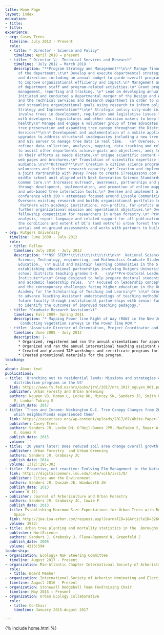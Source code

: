 ```yaml
---
title: Home Page
layout: index
education:
- title: 
- title: 
experience:
- org: Casey Trees
  timeline: July 2012 - Present
  role:
  - title: " Director - Science and Policy"
    timeline: April 2018 – present
  - title: " Director \L- Technical Services and Research"
    timeline: 'July 2012 – March 2018 '
    description: "**Program Strategy and Management**\n\n* Manage finances and operations
      of the department.\t\n* Develop and execute departmental strategic plan, support
      and direction including an annual budget to guide overall programmatic direction
      to improve organizational efficiency and impact.\n* Management and evaluation
      of department staff and program-related activities.\n* Grant proposal, implementation,
      management, reporting and tracking. \n* Lead on developing annual program evaluations.\n*
      Initiated and conducted a departmental merger of the Design and Advocacy Department
      and the Technical Services and Research Department in order to create efficiencies
      and streamline organizational goals using research to inform policy.\n\n**Policy
      Strategy and Implementation**\n\n* Strategic policy city-wide initiatives that
      involve trees in development, regulation and legislative issues.\n* Communicate
      with developers, legislatures and other decision makers to keep the urban forest
      healthy\n* Manage and engage a volunteer group of tree advocates around development,
      tree preservation and expanding tree canopy throughout the District.\n\n\t**Technical
      Services**\n\n* Development and implementation of a mobile application and technological
      upgrades to address structural inadequacies including a new tree tracking application
      and GIS server to manage tree data in real time.   \n* Oversee, conduct and
      refine: data collection, analysis, mapping, data tracking and related services
      to assist other departments achieve goals and objectives, and; to assist partners
      in their efforts as needs dictate.\n* Unique scientific content creation for
      web pages and brochures.\n* Translation of scientific expertise for a non-technical
      audience.\n\n**Outreach**\n\n* Creation a citizen science program to engage
      volunteers and further research capacity.\n* Creation and implementation of
      a joint Partnership with Davey Trees to create iTreeLessons.com - a freely available
      middle school unit aligned with Next Generation Science Standards (NGSS) and
      Common Core.\n* Increases outreach, awareness, partnerships and participation
      through development, implementation, and promotion of online mapping, CT application
      and web-based tree interaction tools.\n* Oversee and implement a biennial research
      conference with 300 + attendees focused around Livable Communities.\n\n**Research**\n\n*
      Oversees existing research and builds organizational portfolio to increase research.
       Partners with academic institutions, non-profits, for-profits and others to
      further organizational mission and operational objectives.\n* Oversees annual
      fellowship competition for researchers in urban forestry.\n* Provides data compilation,
      analysis, report language and related support for all publications.\n* Monitors
      the conditions and extent of DC’s (and metro’s) urban forest through regular
      aerial and on-ground assessments and works with partners to build regional coordination/cooperation."
- org: Rutgers University
  timeline: June 2008 - July 2012
  role:
  - title: Fellow
    timeline: July 2010 - July 2012
    description: "**NSF STEM**\t\t\t\t\t\t\t\t\t\n\n* _National Science Foundation
      Science, Technology, engineering, and Mathematics Graduate Students in K-12
      Education._ \n* Build and maintain learning communities in the STEM fields by
      establishing educational partnerships involving Rutgers University and local
      school districts teaching grades 5-9.   \n\n**Pre-Doctoral Leadership Development
      Institute**\n\n* Group designed to help prepare doctoral students for faculty
      and academic leadership roles.  \n* Focused on leadership concepts and competencies,
      and the contemporary challenges facing higher education in the United States.\n\n**Carnegie/Rutgers
      Academy for the Scholarship of Teaching and Learning** \n\n* Group created initiatives
      to advance Teaching Assistant understandings of teaching methodologies.\n* Prepared
      future faculty through institutional partnerships with senior faculty.\n* Assessment
      to identify the outcomes of improved teaching pedagogy."
  - title: "Graduate Research Assistant\t"
    timeline: Fall 2009- Spring 2011
    description: "* Mapping Power line Right of Way (ROW) in the New Jersey Pinelands.
       Conducting Vegetation surveys in the Power line ROW."
  - title: 'Associate Director of Orientation, Project Coordinator and Assessment '
    timeline: June 2008 - July 2012
    description: |-
      * Organized, registered and ran the annual orientations for approximately 300 new teaching assistants and part-time lecturers.
      * Organized and ran the annual international teaching assistant orientation
      * Created and planned TAP workshops and certificate programs for graduate students and faculty.
      * Created promotional materials for the program.
teaching:
- 
about: About text
publications:
- title: 'Branching out to residential lands: Missions and strategies of five tree
    distribution programs in the US'
  link: https://www.fs.fed.us/nrs/pubs/jrnl/2017/nrs_2017_nguyen_001.pdf
  publisher: Urban Foresty and Urban Greening
  authors: Nguyen VD, Roman L, Locke DH, Mincey SK, Sanders JR, Smith Fichman E, Duran-Mitchell
    M, Lumban Tobing S
  publish_date: 2017
- title: 'Trees and Income: Washington D.C. Tree Canopy Changes from 2006-2011 and
    which neighborhoods experienced them'
  link: https://caseytrees.org/wp-content/uploads/2017/07/White-Paper-Trees-and-Income.pdf
  publisher: Casey Trees
  authors: Sanders JR, Locke DH, O’Neil-Dunne JPM, MacFaden S, Royar A, Pelletier
    K, Gomez R
  publish_date: 2015
  volume: ''
- title: '20 years later: Does reduced soil area change overall growth?'
  publisher: Urban Forestry  and Urban Greening
  authors: Sanders JR, Grabosky JC
  publish_date: 2014
  volume: 13(2):295-303
- title: 'Proactive, not reactive: Evolving Elm Management in the Nation’s  Capital'
  link: https://digitalcommons.lmu.edu/cate/vol6/iss1/8/
  publisher: Cities and the Environment
  authors: Sanders JR, Duszak JE, Woodworth JW
  publish_date: 2013
  volume: 6 (1)
- publisher: Journal of Arboriculture and Urban Forestry
  authors: Sanders JR, Grabosky JC, Cowie P
  publish_date: 2013
  title: Establishing Maximum Size Expectations for Urban Trees with Regard to  Designed
    Space
  link: http://joa.isa-arbor.com/request.asp?JournalID=1&ArticleID=3266&Type=2
  volume: 39(2)
- title: Urban tree planting and mortality statistics in the  Boroughs of NYC
  publisher: HortScience
  authors: Sanders J, Grabosky J, Flaxa-Raymond N, Greenfeld J
  publish_date: 2008
  volume: 43(3)594
leadership:
- organization: Ecology+ NSF Steering Committee
  timeline: August 2017 - Present
- organization: Mid-Atlantic Chapter International Society of Arborists
  role:
  - title: Board Member
- organization: International Society of Arborist Nominating and Elections Committee
  timeline: August 2016 - Present
- organization: Stonewall Dodgeball Team Fundraising Chair
  timeline: May 2016 – Present
- organization: Urban Ecology Collaborative
  role:
  - title: Co-Chair
    timeline: January 2015-August 2017

---
```

{% include home.html %}